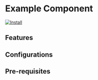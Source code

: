 Example Component
================

[![Install](https://raw.github.com/qubell-bazaar/component-skeleton/master/img/install.png)](<!-- add url to your meta.yaml here -->)

Features
--------

Configurations
--------------

Pre-requisites
--------------

